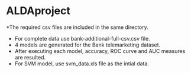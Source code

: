 # ALDAproject

*The required csv files are included in the same directory.
* For complete data use bank-additional-full-csv.csv file.
* 4 models are generated for the Bank telemarketing dataset.
* After executing each model, accuracy, ROC curve and AUC measures are resulted.
* For SVM model, use svm_data.xls file as the intial data.
